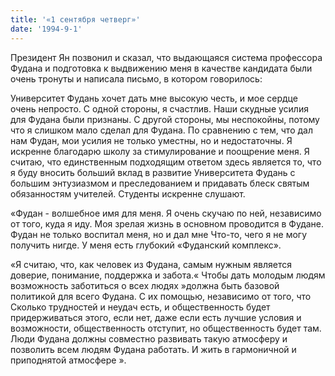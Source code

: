 ```yaml
---
title: '«1 сентября четверг»'
date: '1994-9-1'
---
```


Президент Ян позвонил и сказал, что выдающаяся система профессора Фудана и подготовка к выдвижению меня в качестве кандидата были очень тронуты и написала письмо, в котором говорилось:

Университет Фудань хочет дать мне высокую честь, и мое сердце очень непросто. С одной стороны, я счастлив. Наши скудные усилия для Фудана были признаны. С другой стороны, мы неспокойны, потому что я слишком мало сделал для Фудана. По сравнению с тем, что дал нам Фудан, мои усилия не только уместны, но и недостаточны. Я искренне благодарю школу за стимулирование и поощрение меня. Я считаю, что единственным подходящим ответом здесь является то, что я буду вносить больший вклад в развитие Университета Фудань с большим энтузиазмом и преследованием и придавать блеск святым обязанностям учителей. Студенты искренне слушают.

«Фудан - волшебное имя для меня. Я очень скучаю по ней, независимо от того, куда я иду. Моя зрелая жизнь в основном проводится в Фудане. Фудан не только воспитал меня, но и дал мне Что-то, чего я не могу получить нигде. У меня есть глубокий «Фуданский комплекс».

«Я считаю, что, как человек из Фудана, самым нужным является доверие, понимание, поддержка и забота.« Чтобы дать молодым людям возможность заботиться о всех людях »должна быть базовой политикой для всего Фудана. С их помощью, независимо от того, что Сколько трудностей и неудач есть, и общественность будет придерживаться этого, если нет, даже если есть лучшие условия и возможности, общественность отступит, но общественность будет там. Люди Фудана должны совместно развивать такую ​​атмосферу и позволить всем людям Фудана работать. И жить в гармоничной и приподнятой атмосфере ».

